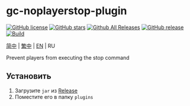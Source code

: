 # gc-noplayerstop-plugin

[![GitHub license](https://img.shields.io/github/license/jie65535/gc-noplayerstop-plugin)](https://github.com/jie65535/gc-noplayerstop-plugin/blob/main/LICENSE)
[![GitHub stars](https://img.shields.io/github/stars/jie65535/gc-noplayerstop-plugin)](https://github.com/jie65535/gc-noplayerstop-plugin/stargazers)
[![Github All Releases](https://img.shields.io/github/downloads/jie65535/gc-noplayerstop-plugin/total.svg)](https://github.com/jie65535/gc-noplayerstop-plugin/releases)
[![GitHub release](https://img.shields.io/github/v/release/jie65535/gc-noplayerstop-plugin)](https://github.com/jie65535/gc-noplayerstop-plugin/releases/latest)
[![Build](https://github.com/jie65535/gc-noplayerstop-plugin/actions/workflows/build.yml/badge.svg)](https://github.com/jie65535/gc-noplayerstop-plugin/actions/workflows/build.yml)

[简中](README.md) | [繁中](README-zh-TW.md) | [EN](README-en-US.md) | RU

Prevent players from executing the stop command

## Установить

1. Загрузите `jar` из [Release](https://github.com/jie65535/gc-noplayerstop-plugin/releases)
2. Поместите его в папку `plugins`

